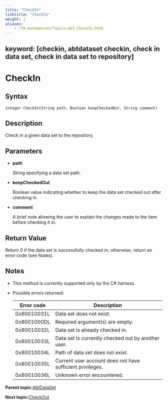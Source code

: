 ```yaml
--- 
title: "CheckIn"
linktitle: "CheckIn"
weight: 1
aliases: 
    - /TA_Automation/Topics/abt_CheckIn.html
---
```

keyword: [checkin, abtdataset checkin, check in data set, check in data set to repository]
---

# CheckIn

## Syntax

`integer CheckIn(String path, Boolean keepCheckedOut, String comment)`

## Description

Check in a given data set to the repository.

## Parameters

-   **path**

    String specifying a data set path.

-   **keepCheckedOut**

    Boolean value indicating whether to keep the data set checked out after checking in.

-   **comment**

    A brief note allowing the user to explain the changes made to the item before checking it in.


## Return Value

Return 0 if the data set is successfully checked in; otherwise, return an error code \(see Notes\).

## Notes

-   This method is currently supported only by the C\# harness.
-   Possible errors returned:

    |Error code|Description|
    |----------|-----------|
    |0x80010031L|Data set does not exist.|
    |0x8001000DL|Required argument\(s\) are empty.|
    |0x80010032L|Data set is already checked in.|
    |0x80010033L|Data set is currently checked out by another user.|
    |0x80010034L|Path of data set does not exist.|
    |0x80010035L|Current user account does not have sufficient privileges.|
    |0x80010036L|Unknown error encountered.|


**Parent topic:**[AbtDataSet](/TA_Automation/Topics/abt_AbtDataSet.html)

**Next topic:**[CheckOut](/TA_Automation/Topics/abt_CheckOut.html)

